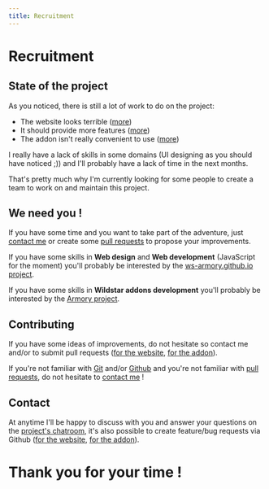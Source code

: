 ```yaml
---
title: Recruitment
---
```


# Recruitment #

## State of the project ##

As you noticed, there is still a lot of work to do on the project:

* The website looks terrible ([more](https://github.com/ws-armory/ws-armory.github.io/issues/2))
* It should provide more features ([more](https://github.com/ws-armory/ws-armory.github.io/issues/4))
* The addon isn't really convenient to use ([more](https://github.com/ws-armory/Armory/issues/3))

I really have a lack of skills in some domains (UI designing as you should have noticed ;)) and I'll probably have a lack of time in the next months.

That's pretty much why I'm currently looking for some people to create a team to work on and maintain this project.


## We need you ! ##

If you have some time and you want to take part of the adventure, just [contact me](http://github.com/olbat) or create some [pull requests](https://help.github.com/articles/creating-a-pull-request/) to propose your improvements.

If you have some skills in **Web design** and **Web development** (JavaScript for the moment) you'll probably be interested by the [ws-armory.github.io project](http://github.io/ws-armory/ws-armory.github.io).

If you have some skills in **Wildstar addons development** you'll probably be interested by the [Armory project](http://github.io/ws-armory/Armory).


## Contributing ##

If you have some ideas of improvements, do not hesitate so contact me and/or to submit pull requests ([for the website](https://github.com/ws-armory/ws-armory.github.io/pulls), [for the addon](https://github.com/ws-armory/Armory/pulls)).

If you're not familiar with [Git](http://git-scm.com/book/en/v2/Getting-Started-About-Version-Control) and/or [Github](https://try.github.io/) and you're not familiar with [pull requests](https://help.github.com/articles/creating-a-pull-request/), do not hesitate to [contact me](http://github.com/olbat) !


## Contact ##

At anytime I'll be happy to discuss with you and answer your questions on the [project's chatroom](http://gitter.im/ws-armory/chat/~chat), it's also possible to create feature/bug requests via Github ([for the website](https://github.com/ws-armory/ws-armory.github.io/issues), [for the addon](https://github.com/ws-armory/Armory/issues)).


# Thank you for your time ! #
